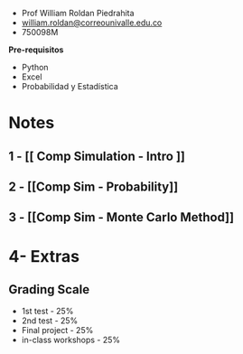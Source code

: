 + Prof  William Roldan Piedrahita
+ william.roldan@correounivalle.edu.co
+ 750098M

**Pre-requisitos**
+ Python
+ Excel
+ Probabilidad y Estadística
# Notes
## 1 - [[ Comp Simulation - Intro ]]
## 2 - [[Comp Sim - Probability]]
## 3 - [[Comp Sim - Monte Carlo Method]]

# 4- Extras
## Grading Scale
+ 1st test - 25%
+ 2nd test - 25%
+ Final project - 25%
+ in-class workshops - 25%


